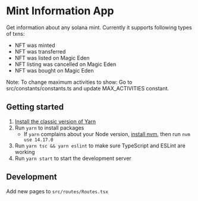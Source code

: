 # Mint Information App

Get information about any solana mint. Currently it supports following types of txns:

- NFT was minted
- NFT was transferred
- NFT was listed on Magic Eden
- NFT listing was cancelled on Magic Eden
- NFT was bought on Magic Eden

Note:
To change maximum activities to show:
Go to src/constants/constants.ts and update MAX_ACTIVITIES constant.

## Getting started

1. [Install the classic version of Yarn](https://classic.yarnpkg.com/lang/en/docs/install/#mac-stable)
2. Run `yarn` to install packages
   - If `yarn` complains about your Node version, [install nvm](https://github.com/nvm-sh/nvm), then run `nvm use 14.17.0`
3. Run `yarn tsc && yarn eslint` to make sure TypeScript and ESLint are working
4. Run `yarn start` to start the development server

## Development

Add new pages to `src/routes/Routes.tsx`
